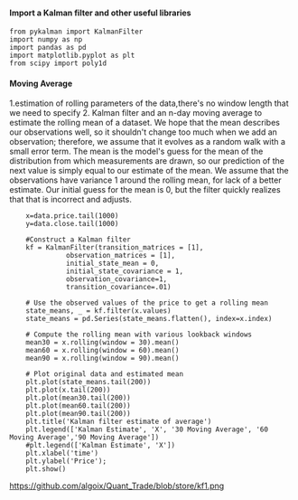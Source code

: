 #### Import a Kalman filter and other useful libraries
  
    from pykalman import KalmanFilter
    import numpy as np
    import pandas as pd
    import matplotlib.pyplot as plt
    from scipy import poly1d

#### Moving Average

1.estimation of rolling parameters of the data,there's no window length that we need to specify
2. Kalman filter and an n-day moving average to estimate the rolling mean of a dataset. We hope that the mean describes our observations well, so it shouldn't change too much when we add an observation; therefore, we assume that it evolves as a random walk with a small error term. The mean is the model's guess for the mean of the distribution from which measurements are drawn, so our prediction of the next value is simply equal to our estimate of the mean. We assume that the observations have variance 1 around the rolling mean, for lack of a better estimate. Our initial guess for the mean is 0, but the filter quickly realizes that that is incorrect and adjusts.    

        x=data.price.tail(1000)
        y=data.close.tail(1000)

        #Construct a Kalman filter
        kf = KalmanFilter(transition_matrices = [1],
                  observation_matrices = [1],
                  initial_state_mean = 0,
                  initial_state_covariance = 1,
                  observation_covariance=1,
                  transition_covariance=.01)

        # Use the observed values of the price to get a rolling mean
        state_means, _ = kf.filter(x.values)
        state_means = pd.Series(state_means.flatten(), index=x.index)

        # Compute the rolling mean with various lookback windows
        mean30 = x.rolling(window = 30).mean()
        mean60 = x.rolling(window = 60).mean()
        mean90 = x.rolling(window = 90).mean()

        # Plot original data and estimated mean
        plt.plot(state_means.tail(200))
        plt.plot(x.tail(200))
        plt.plot(mean30.tail(200))
        plt.plot(mean60.tail(200))
        plt.plot(mean90.tail(200))
        plt.title('Kalman filter estimate of average')
        plt.legend(['Kalman Estimate', 'X', '30 Moving Average', '60 Moving Average','90 Moving Average'])
        #plt.legend(['Kalman Estimate', 'X'])
        plt.xlabel('time')
        plt.ylabel('Price');
        plt.show()
        
https://github.com/algoix/Quant_Trade/blob/store/kf1.png
